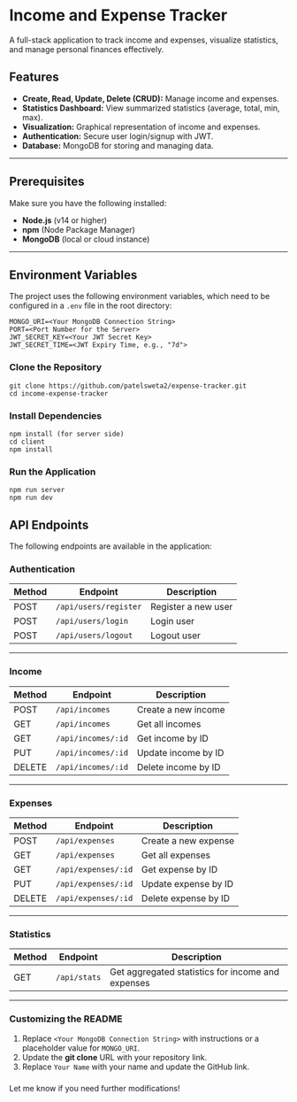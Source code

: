 # Income and Expense Tracker

A full-stack application to track income and expenses, visualize statistics, and manage personal finances effectively.

## Features

- **Create, Read, Update, Delete (CRUD):** Manage income and expenses.
- **Statistics Dashboard:** View summarized statistics (average, total, min, max).
- **Visualization:** Graphical representation of income and expenses.
- **Authentication:** Secure user login/signup with JWT.
- **Database:** MongoDB for storing and managing data.

---

## Prerequisites

Make sure you have the following installed:

- **Node.js** (v14 or higher)
- **npm** (Node Package Manager)
- **MongoDB** (local or cloud instance)

---

## Environment Variables

The project uses the following environment variables, which need to be configured in a `.env` file in the root directory:

```env
MONGO_URI=<Your MongoDB Connection String>
PORT=<Port Number for the Server>
JWT_SECRET_KEY=<Your JWT Secret Key>
JWT_SECRET_TIME=<JWT Expiry Time, e.g., "7d">
```

### Clone the Repository
```
git clone https://github.com/patelsweta2/expense-tracker.git
cd income-expense-tracker
```

###  Install Dependencies
```
npm install (for server side)
cd client
npm install
```
###  Run the Application
```
npm run server
npm run dev
```
## API Endpoints

The following endpoints are available in the application:

### **Authentication**

| Method | Endpoint                | Description            |
|--------|-------------------------|------------------------|
| POST   | `/api/users/register`   | Register a new user    |
| POST   | `/api/users/login`      | Login user             | 
| POST   | `/api/users/logout`     | Logout user            |

---

### **Income**

| Method | Endpoint                | Description            |
|--------|-------------------------|------------------------|
| POST   | `/api/incomes`          | Create a new income    |
| GET    | `/api/incomes`          | Get all incomes        |
| GET    | `/api/incomes/:id`      | Get income by ID       |
| PUT    | `/api/incomes/:id`      | Update income by ID    |
| DELETE | `/api/incomes/:id`      | Delete income by ID    |

---

### **Expenses**

| Method | Endpoint                | Description             |
|--------|-------------------------|-------------------------|
| POST   | `/api/expenses`         | Create a new expense    |
| GET    | `/api/expenses`         | Get all expenses        |
| GET    | `/api/expenses/:id`     | Get expense by ID       |
| PUT    | `/api/expenses/:id`     | Update expense by ID    |
| DELETE | `/api/expenses/:id`     | Delete expense by ID    |

---

### **Statistics**

| Method | Endpoint         | Description                                  |
|--------|------------------|----------------------------------------------|
| GET    | `/api/stats`     | Get aggregated statistics for income and expenses |

---






### Customizing the README
1. Replace `<Your MongoDB Connection String>` with instructions or a placeholder value for `MONGO_URI`.
2. Update the **git clone** URL with your repository link.
3. Replace `Your Name` with your name and update the GitHub link.

### 

Let me know if you need further modifications!
